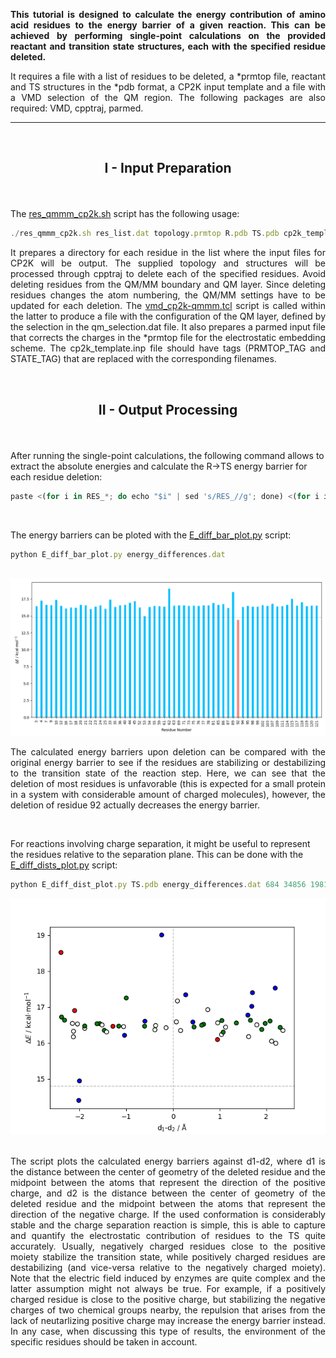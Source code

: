 <p align="justify"><b>This tutorial is designed to calculate the energy contribution of amino acid residues to the energy barrier of a given reaction. This can be achieved by performing single-point calculations on the provided reactant and transition state structures, each with the specified residue deleted. </b></p>

<p align="justify"> It requires a file with a list of residues to be deleted, a *prmtop file, reactant and TS structures in the *pdb format, a CP2K input template and a file with a VMD selection of the QM region. The following packages are also required: VMD, cpptraj, parmed. </p>

---

<br>
<h2> <p align="center"> <b>I - Input Preparation </b> </p></h2>

<br/>

The <a href="https://arvpinto.github.io/enzyme_ts_macrodipole_cp2k/res_qmmm_cp2k.sh" target="_blank">res_qmmm_cp2k.sh</a> script has the following usage:

```js
./res_qmmm_cp2k.sh res_list.dat topology.prmtop R.pdb TS.pdb cp2k_template.inp qm_selection.dat
```
<p align="justify"> It prepares a directory for each residue in the list where the input files for CP2K will be output. The supplied topology and structures will be processed through cpptraj to delete each of the specified residues. Avoid deleting residues from the QM/MM boundary and QM layer. Since deleting residues changes the atom numbering, the QM/MM settings have to be updated for each deletion. The <a href="https://arvpinto.github.io/enzyme_ts_macrodipole_cp2k/vmd_cp2k-qmmm.tcl" target="_blank">vmd_cp2k-qmmm.tcl</a> script is called within the latter to produce a file with the configuration of the QM layer, defined by the selection in the qm_selection.dat file. It also prepares a parmed input file that corrects the charges in the *prmtop file for the electrostatic embedding scheme. The cp2k_template.inp file should have tags (PRMTOP_TAG and STATE_TAG) that are replaced with the corresponding filenames. </p>

<br/>

<h2> <p align="center"> <b>II - Output Processing</b> </p></h2>

<br/>

After running the single-point calculations, the following command allows to extract the absolute energies and calculate the R->TS energy barrier for each residue deletion:

```js
paste <(for i in RES_*; do echo "$i" | sed 's/RES_//g'; done) <(for i in RES_*; do echo $(grep "Total FORCE" "$i"/res_qmmm_TS.out | tail -n -1) ; done | awk '{print $9}') <(for i in RES_*; do echo $(grep "Total FORCE" "$i"/res_qmmm_R.out | tail -n -1) ; done | awk '{print $9}') | awk '{print $1,($2-$3)*627.509-14.8}' | sort -n -k1,1 > energy_differences.dat
```

<br/>

The energy barriers can be ploted with the <a href="https://arvpinto.github.io/enzyme_ts_macrodipole_cp2k/E_diff_bar_plot.py" target="_blank">E_diff_bar_plot.py</a> script:

```js
python E_diff_bar_plot.py energy_differences.dat
```

<br/>

<div align="center">
    <img src="bar_plot.png">
</div>

<p align="justify"> The calculated energy barriers upon deletion can be compared with the original energy barrier to see if the residues are stabilizing or destabilizing to the transition state of the reaction step. Here, we can see that the deletion of most residues is unfavorable (this is expected for a small protein in a system with considerable amount of charged molecules), however, the deletion of residue 92 actually decreases the energy barrier. </p>

<br/>

For reactions involving charge separation, it might be useful to represent the residues relative to the separation plane. This can be done with the <a href="https://arvpinto.github.io/enzyme_ts_macrodipole_cp2k/E_diff_dists_plot.py" target="_blank">E_diff_dists_plot.py</a> script:

```js
python E_diff_dist_plot.py TS.pdb energy_differences.dat 684 34856 1981 1982
```

<div align="center">
    <img src="marker_plot.png">
</div>

<br/>

<p align="justify"> The script plots the calculated energy barriers against d1-d2, where d1 is the distance between the center of geometry of the deleted residue and the midpoint between the atoms that represent the direction of the positive charge, and d2 is the distance between the center of geometry of the deleted residue and the midpoint between the atoms that represent the direction of the negative charge. If the used conformation is considerably stable and the charge separation reaction is simple, this is able to capture and quantify the electrostatic contribution of residues to the TS quite accurately. Usually, negatively charged residues close to the positive moiety stabilize the transition state, while positively charged residues are destabilizing (and vice-versa relative to the negatively charged moiety). Note that the electric field induced by enzymes are quite complex and the latter assumption might not always be true. For example, if a positively charged residue is close to the positive charge, but stabilizing the negative charges of two chemical groups nearby, the repulsion that arises from the lack of neutarlizing positive charge may increase the energy barrier instead. In any case, when discussing this type of results, the environment of the specific residues should be taken in account. </p>

<br>








